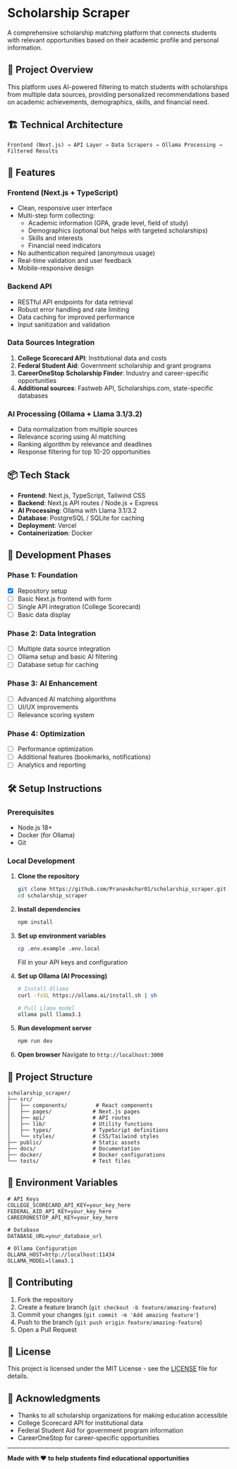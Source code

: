 # Scholarship Scraper

A comprehensive scholarship matching platform that connects students with relevant opportunities based on their academic profile and personal information.

## 🎯 Project Overview

This platform uses AI-powered filtering to match students with scholarships from multiple data sources, providing personalized recommendations based on academic achievements, demographics, skills, and financial need.

## 🏗️ Technical Architecture

```
Frontend (Next.js) → API Layer → Data Scrapers → Ollama Processing → Filtered Results
```

## 🚀 Features

### Frontend (Next.js + TypeScript)
- Clean, responsive user interface
- Multi-step form collecting:
  - Academic information (GPA, grade level, field of study)
  - Demographics (optional but helps with targeted scholarships)
  - Skills and interests
  - Financial need indicators
- No authentication required (anonymous usage)
- Real-time validation and user feedback
- Mobile-responsive design

### Backend API
- RESTful API endpoints for data retrieval
- Robust error handling and rate limiting
- Data caching for improved performance
- Input sanitization and validation

### Data Sources Integration
1. **College Scorecard API**: Institutional data and costs
2. **Federal Student Aid**: Government scholarship and grant programs
3. **CareerOneStop Scholarship Finder**: Industry and career-specific opportunities
4. **Additional sources**: Fastweb API, Scholarships.com, state-specific databases

### AI Processing (Ollama + Llama 3.1/3.2)
- Data normalization from multiple sources
- Relevance scoring using AI matching
- Ranking algorithm by relevance and deadlines
- Response filtering for top 10-20 opportunities

## 📦 Tech Stack

- **Frontend**: Next.js, TypeScript, Tailwind CSS
- **Backend**: Next.js API routes / Node.js + Express
- **AI Processing**: Ollama with Llama 3.1/3.2
- **Database**: PostgreSQL / SQLite for caching
- **Deployment**: Vercel
- **Containerization**: Docker

## 🚦 Development Phases

### Phase 1: Foundation
- [x] Repository setup
- [ ] Basic Next.js frontend with form
- [ ] Single API integration (College Scorecard)
- [ ] Basic data display

### Phase 2: Data Integration
- [ ] Multiple data source integration
- [ ] Ollama setup and basic AI filtering
- [ ] Database setup for caching

### Phase 3: AI Enhancement
- [ ] Advanced AI matching algorithms
- [ ] UI/UX improvements
- [ ] Relevance scoring system

### Phase 4: Optimization
- [ ] Performance optimization
- [ ] Additional features (bookmarks, notifications)
- [ ] Analytics and reporting

## 🛠️ Setup Instructions

### Prerequisites
- Node.js 18+
- Docker (for Ollama)
- Git

### Local Development

1. **Clone the repository**
   ```bash
   git clone https://github.com/PranavAchar01/scholarship_scraper.git
   cd scholarship_scraper
   ```

2. **Install dependencies**
   ```bash
   npm install
   ```

3. **Set up environment variables**
   ```bash
   cp .env.example .env.local
   ```
   Fill in your API keys and configuration

4. **Set up Ollama (AI Processing)**
   ```bash
   # Install Ollama
   curl -fsSL https://ollama.ai/install.sh | sh
   
   # Pull Llama model
   ollama pull llama3.1
   ```

5. **Run development server**
   ```bash
   npm run dev
   ```

6. **Open browser**
   Navigate to `http://localhost:3000`

## 📁 Project Structure

```
scholarship_scraper/
├── src/
│   ├── components/         # React components
│   ├── pages/             # Next.js pages
│   ├── api/               # API routes
│   ├── lib/               # Utility functions
│   ├── types/             # TypeScript definitions
│   └── styles/            # CSS/Tailwind styles
├── public/                # Static assets
├── docs/                  # Documentation
├── docker/                # Docker configurations
└── tests/                 # Test files
```

## 🔑 Environment Variables

```env
# API Keys
COLLEGE_SCORECARD_API_KEY=your_key_here
FEDERAL_AID_API_KEY=your_key_here
CAREERONESTOP_API_KEY=your_key_here

# Database
DATABASE_URL=your_database_url

# Ollama Configuration
OLLAMA_HOST=http://localhost:11434
OLLAMA_MODEL=llama3.1
```

## 🤝 Contributing

1. Fork the repository
2. Create a feature branch (`git checkout -b feature/amazing-feature`)
3. Commit your changes (`git commit -m 'Add amazing feature'`)
4. Push to the branch (`git push origin feature/amazing-feature`)
5. Open a Pull Request

## 📄 License

This project is licensed under the MIT License - see the [LICENSE](LICENSE) file for details.

## 🙏 Acknowledgments

- Thanks to all scholarship organizations for making education accessible
- College Scorecard API for institutional data
- Federal Student Aid for government program information
- CareerOneStop for career-specific opportunities

---

**Made with ❤️ to help students find educational opportunities**
